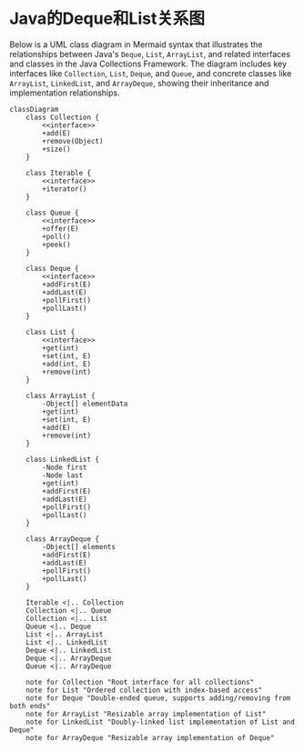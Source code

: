 # Java的Deque和List关系图

Below is a UML class diagram in Mermaid syntax that illustrates the relationships between Java's `Deque`, `List`, `ArrayList`, and related interfaces and classes in the Java Collections Framework. The diagram includes key interfaces like `Collection`, `List`, `Deque`, and `Queue`, and concrete classes like `ArrayList`, `LinkedList`, and `ArrayDeque`, showing their inheritance and implementation relationships.

```mermaid
classDiagram
    class Collection {
        <<interface>>
        +add(E)
        +remove(Object)
        +size()
    }
    
    class Iterable {
        <<interface>>
        +iterator()
    }
    
    class Queue {
        <<interface>>
        +offer(E)
        +poll()
        +peek()
    }
    
    class Deque {
        <<interface>>
        +addFirst(E)
        +addLast(E)
        +pollFirst()
        +pollLast()
    }
    
    class List {
        <<interface>>
        +get(int)
        +set(int, E)
        +add(int, E)
        +remove(int)
    }
    
    class ArrayList {
        -Object[] elementData
        +get(int)
        +set(int, E)
        +add(E)
        +remove(int)
    }
    
    class LinkedList {
        -Node first
        -Node last
        +get(int)
        +addFirst(E)
        +addLast(E)
        +pollFirst()
        +pollLast()
    }
    
    class ArrayDeque {
        -Object[] elements
        +addFirst(E)
        +addLast(E)
        +pollFirst()
        +pollLast()
    }
    
    Iterable <|.. Collection
    Collection <|.. Queue
    Collection <|.. List
    Queue <|.. Deque
    List <|.. ArrayList
    List <|.. LinkedList
    Deque <|.. LinkedList
    Deque <|.. ArrayDeque
    Queue <|.. ArrayDeque

    note for Collection "Root interface for all collections"
    note for List "Ordered collection with index-based access"
    note for Deque "Double-ended queue, supports adding/removing from both ends"
    note for ArrayList "Resizable array implementation of List"
    note for LinkedList "Doubly-linked list implementation of List and Deque"
    note for ArrayDeque "Resizable array implementation of Deque"

```

